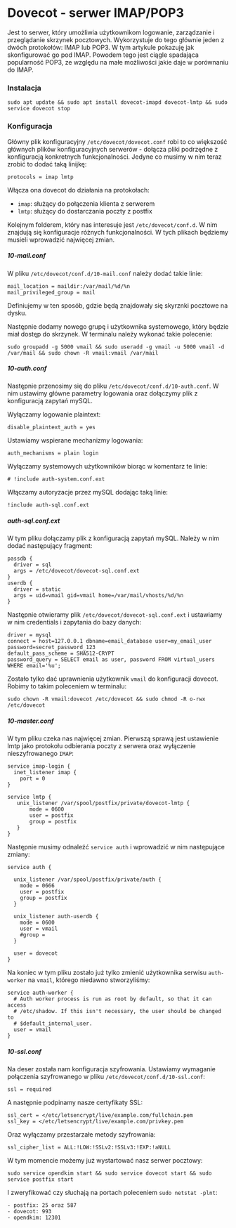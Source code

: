 # Dovecot - serwer IMAP/POP3

Jest to serwer, który umożliwia użytkownikom logowanie, zarządzanie i przeglądanie skrzynek pocztowych. Wykorzystuje do tego głównie jeden z dwóch protokołów: IMAP lub POP3.
W tym artykule pokazuję jak skonfigurować go pod IMAP. Powodem tego jest ciągle spadająca popularność POP3, ze względu na małe możliwości jakie daje w porównaniu do IMAP.


### Instalacja

```
sudo apt update && sudo apt install dovecot-imapd dovecot-lmtp && sudo service dovecot stop
```

### Konfiguracja

Główny plik konfiguracyjny `/etc/dovecot/dovecot.conf` robi to co większość głównych plików konfiguracyjnych serwerów - dołącza pliki podrzędne z konfiguracją konkretnych funkcjonalności.
Jedyne co musimy w nim teraz zrobić to dodać taką linijkę:
```
protocols = imap lmtp
```

Włącza ona dovecot do działania na protokołach:

 - `imap`: służący do połączenia klienta z serwerem
 - `lmtp`: służący do dostarczania poczty z postfix


Kolejnym folderem, który nas interesuje jest `/etc/dovecot/conf.d`. W nim znajdują się konfiguracje różnych funkcjonalności. W tych plikach będziemy musieli wprowadzić najwięcej zmian.


##### 10-mail.conf
W pliku `/etc/dovecot/conf.d/10-mail.conf` należy dodać takie linie:
```
mail_location = maildir:/var/mail/%d/%n
mail_privileged_group = mail
```

Definiujemy w ten sposób, gdzie będą znajdowały się skyrznki pocztowe na dysku.

Następnie dodamy nowego grupę i użytkownika systemowego, który będzie miał dostęp do skrzynek. W terminalu należy wykonać takie polecenie:
```
sudo groupadd -g 5000 vmail && sudo useradd -g vmail -u 5000 vmail -d /var/mail && sudo chown -R vmail:vmail /var/mail
```

##### 10-auth.conf
Następnie przenosimy się do pliku `/etc/dovecot/conf.d/10-auth.conf`. W nim ustawimy główne parametry logowania oraz dołączymy plik z konfiguracją zapytań mySQL.

Wyłączamy logowanie plaintext:
```
disable_plaintext_auth = yes
```

Ustawiamy wspierane mechanizmy logowania:
```
auth_mechanisms = plain login
```

Wyłączamy systemowych użytkowników biorąc w komentarz te linie:
```
# !include auth-system.conf.ext
```

Włączamy autoryzacje przez mySQL dodając taką linie:
```
!include auth-sql.conf.ext
```

##### auth-sql.conf.ext
W tym pliku dołączamy plik z konfiguracją zapytań mySQL. Należy w nim dodać następujący fragment:
```
passdb {
  driver = sql
  args = /etc/dovecot/dovecot-sql.conf.ext
}
userdb {
  driver = static
  args = uid=vmail gid=vmail home=/var/mail/vhosts/%d/%n
} 
```

Następnie otwieramy plik `/etc/dovecot/dovecot-sql.conf.ext` i ustawiamy w nim credentials i zapytania do bazy danych:
```
driver = mysql
connect = host=127.0.0.1 dbname=email_database user=my_email_user password=secret_password_123
default_pass_scheme = SHA512-CRYPT
password_query = SELECT email as user, password FROM virtual_users WHERE email='%u';
```

Zostało tylko dać uprawnienia użytkownik `vmail` do konfiguracji dovecot. Robimy to takim poleceniem w terminalu:
```
sudo chown -R vmail:dovecot /etc/dovecot && sudo chmod -R o-rwx /etc/dovecot 
```

##### 10-master.conf
W tym pliku czeka nas najwięcej zmian. Pierwszą sprawą jest ustawienie lmtp jako protokołu odbierania poczty z serwera oraz wyłączenie nieszyfrowanego `IMAP`:
```
service imap-login {
  inet_listener imap {
    port = 0
}

service lmtp {
   unix_listener /var/spool/postfix/private/dovecot-lmtp {
	   mode = 0600
	   user = postfix
	   group = postfix
   }
} 
```

Następnie musimy odnaleźć `service auth` i wprowadzić w nim następujące zmiany:
```
service auth {

  unix_listener /var/spool/postfix/private/auth {
    mode = 0666
    user = postfix
    group = postfix
  }

  unix_listener auth-userdb {
    mode = 0600
    user = vmail
    #group =
  }

  user = dovecot
}
```

Na koniec w tym pliku zostało już tylko zmienić użytkownika serwisu `auth-worker` na `vmail`, którego niedawno stworzyliśmy:
```
service auth-worker {
  # Auth worker process is run as root by default, so that it can access
  # /etc/shadow. If this isn't necessary, the user should be changed to
  # $default_internal_user.
  user = vmail
}
```

##### 10-ssl.conf

Na deser została nam konfiguracja szyfrowania. Ustawiamy wymaganie połączenia szyfrowanego w pliku `/etc/dovecot/conf.d/10-ssl.conf`:
```
ssl = required
```

A następnie podpinamy nasze certyfikaty SSL:
```
ssl_cert = </etc/letsencrypt/live/example.com/fullchain.pem
ssl_key = </etc/letsencrypt/live/example.com/privkey.pem
```

Oraz wyłączamy przestarzałe metody szyfrowania:
```
ssl_cipher_list = ALL:!LOW:!SSLv2:!SSLv3:!EXP:!aNULL
```

W tym momencie możemy już wystartować nasz serwer pocztowy:
```
sudo service opendkim start && sudo service dovecot start && sudo service postfix start
```

I zweryfikować czy słuchają na portach poleceniem `sudo netstat -plnt`: 

    - postfix: 25 oraz 587
    - dovecot: 993
    - opendkim: 12301
